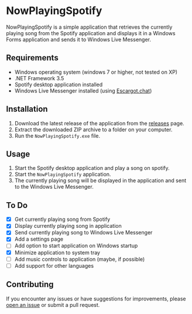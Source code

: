 # NowPlayingSpotify

NowPlayingSpotify is a simple application that retrieves the currently playing song from the Spotify application and displays it in a Windows Forms application and sends it to Windows Live Messenger.

## Requirements

- Windows operating system (windows 7 or higher, not tested on XP)
- .NET Framework 3.5
- Spotify desktop application installed
- Windows Live Messenger installed (using [Escargot.chat](https://escargot.chat/))

## Installation

1. Download the latest release of the application from the [releases](https://github.com/Frenvius/NowPlayingSpotify/releases) page.
2. Extract the downloaded ZIP archive to a folder on your computer.
3. Run the `NowPlayingSpotify.exe` file.

## Usage

1. Start the Spotify desktop application and play a song on spotify.
2. Start the `NowPlayingSpotify` application.
3. The currently playing song will be displayed in the application and sent to the Windows Live Messenger.

## To Do
- [x] Get currently playing song from Spotify
- [x] Display currently playing song in application
- [x] Send currently playing song to Windows Live Messenger
- [x] Add a settings page
- [ ] Add option to start application on Windows startup
- [x] Minimize application to system tray
- [ ] Add music controls to application (maybe, if possible)
- [ ] Add support for other languages

## Contributing

If you encounter any issues or have suggestions for improvements, please [open an issue](https://github.com/Frenvius/NowPlayingSpotify/issues) or submit a pull request.
